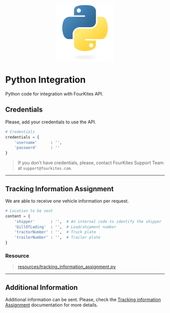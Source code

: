 <div align="center">
	<img src="../assets/images/logos/languages/python.svg" width="180" alt="Python">
</div>

# Python Integration
Python code for integration with FourKites API.

## Credentials
Please, add your credentials to use the API.

```python
# Credentials
credentials = {
    'username'      : '',
    'password'      : ''
}
```

> If you don't have credentials, please, contact FourKites Support Team at `support@fourkites.com`.

---

## Tracking Information Assignment
We are able to receive one vehicle information per request.

```python
# Location to be sent
content = {
    'shipper'       : '',  # An internal code to identify the shipper
    'billOfLading'  : '',  # Load/shipment number
    'tractorNumber' : '',  # Truck plate
    'trailerNumber' : '',  # Trailer plate
}
```

### Resource
> [resources/tracking_information_assignment.py](./resources/tracking_information_assignment.py)

---

## Additional Information
Additional information can be sent. Please, check the [Tracking information Assignment](https://support.fourkites.com/hc/en-us/articles/115007622007-Tracking-Information-Assignment "Request Format") documentation for more details.